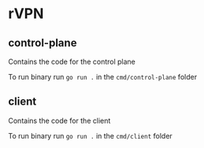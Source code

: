 # rVPN

## control-plane

Contains the code for the control plane

To run binary run `go run .` in the `cmd/control-plane` folder

## client

Contains the code for the client

To run binary run `go run .` in the `cmd/client` folder
